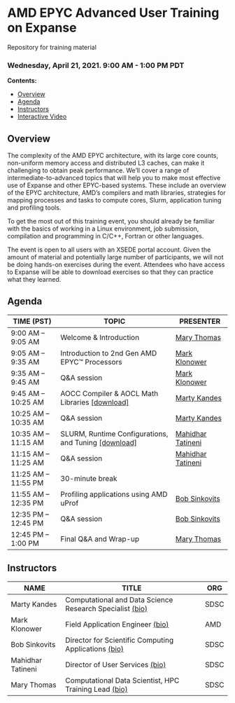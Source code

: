 # AMD EPYC Advanced User Training on Expanse 
Repository for training material

### Wednesday, April 21, 2021.     9:00 AM - 1:00 PM PDT

<a name="top">**Contents:**
* [Overview](#overview)
* [Agenda](#agenda)
* [Instructors](#instructors)
* [Interactive Video](https://education.sdsc.edu/training/interactive/202104_amd_epyc/index.html)

## Overview<a name="overview"></a>
The complexity of the AMD EPYC architecture, with its large core counts, non-uniform memory access and distributed L3 caches, can make it challenging to obtain peak performance. We’ll cover a range of intermediate-to-advanced topics that will help you to make most effective use of Expanse and other EPYC-based systems. These include an overview of the EPYC architecture, AMD’s compilers and math libraries, strategies for mapping processes and tasks to compute cores, Slurm, application tuning and profiling tools.

To get the most out of this training event, you should already be familiar with the basics of working in a Linux environment, job submission, compilation and programming in C/C++, Fortran or other languages.

The event is open to all users with an XSEDE portal account. Given the amount of material and potentially large number of participants, we will not be doing hands-on exercises during the event. Attendees who have access to Expanse will be able to download exercises so that they can practice what they learned.

## Agenda<a name="agenda"></a>
| **TIME (PST)** | **TOPIC** | **PRESENTER** |
| --- | -----------    | ----------- |
| 9:00 AM – 9:05 AM    | Welcome & Introduction | [Mary Thomas](#thomas) |
| 9:05 AM – 9:35 AM    | Introduction to 2nd Gen AMD EPYC™ Processors |  [Mark Klonower](#klonower) |
| 9:35 AM – 9:45 AM    |  Q&A session |  [Mark Klonower](#klonower) |
| 9:45 AM – 10:25 AM   |  AOCC Compiler & AOCL Math Libraries [[download]](introduction-to-aocc-and-aocl.pdf)| [Marty Kandes](#kandes) |
| 10:25 AM – 10:35 AM  |   Q&A session | [Marty Kandes](#kandes) |
| 10:35 AM – 11:15 AM  |   SLURM, Runtime Configurations, and Tuning [[download]](https://docs.google.com/viewer?url=https%3A%2F%2Fgithub.com%2Fsdsc-hpc-training-org%2FAMD-EPYC-Adv-User-Training-on-Expanse%2Fblob%2Fmain%2FExpanse_SLURM_Runconfig_tuning_Tatineni.pdf) | [Mahidhar Tatineni](#tatineni) |
| 11:15 AM – 11:25 AM  |   Q&A session | [Mahidhar Tatineni](#tatineni) |
| 11:25 AM – 11:55 PM  |   30-minute break |  |
| 11:55 AM – 12:35 PM  |   Profiling applications using AMD uProf | [Bob Sinkovits](#sinkovits) |
| 12:35 PM – 12:45 PM  |  Q&A session | [Bob Sinkovits](#sinkovits) |
| 12:45 PM – 1:00 PM   |  Final Q&A and Wrap-up | [Mary Thomas](#thomas) |




## Instructors<a name="instructors"></a>
| **NAME** | **TITLE** | **ORG** |
| ---------- | ----------- | ----------- |
| Marty Kandes<a name="kandes"></a>  |  Computational and Data Science Research Specialist [(bio)](https://www.linkedin.com/in/marty-kandes-b53a34144/) |  SDSC |
| Mark Klonower<a name="klonower"></a>  | Field Application Engineer [(bio)](https://www.linkedin.com/in/mark-klonower-0b5a51/)  |AMD| 
| Bob Sinkovits<a name="sinkovits"></a>  | Director for Scientific Computing Applications [(bio)](https://www.sdsc.edu/research/researcher_spotlight/sinkovits_robert.html) | SDSC|
| Mahidhar Tatineni<a name="tatineni"></a> | Director of User Services [(bio)](https://www.sdsc.edu/research/researcher_spotlight/tatineni_mahidhar.html)   | SDSC |  |
| Mary Thomas<a name="thomas"></a>  | Computational Data Scientist, HPC Training Lead [(bio)]( https://www.sdsc.edu/research/researcher_spotlight/thomas_mary.html)| SDSC |
